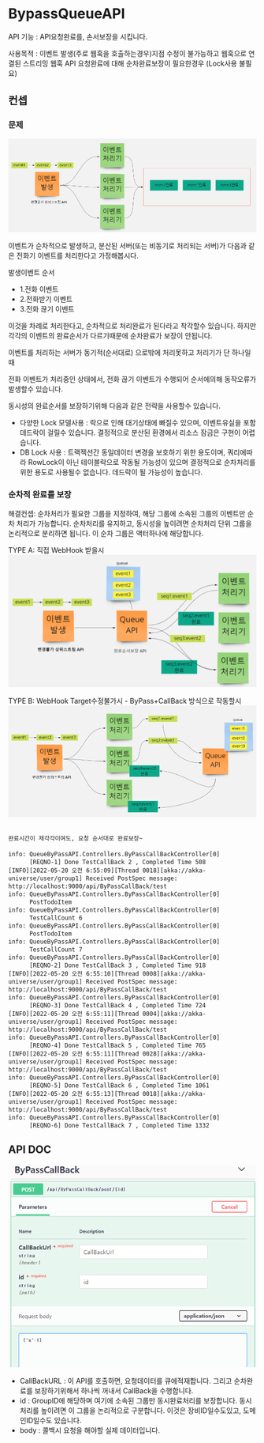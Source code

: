 # BypassQueueAPI

API 기능 : API요청완료를, 손서보장을 시킵니다.

사용목적 : 이벤트 발생(주로 웹훅을 호출하는경우)지점 수정이 불가능하고
웹훅으로 연결된 스트리밍 웹훅 API 요청완료에 대해 순차완료보장이 필요한경우 (Lock사용 불필요)


## 컨셉

### 문제
![](./doc/concept0.png)

이벤트가 순차적으로 발생하고, 분산된 서버(또는 비동기로 처리되는 서버)가
다음과 같은 전화기 이벤트를 처리한다고 가정해봅시다.

발생이벤트 순서
- 1.전화 이벤트
- 2.전화받기 이벤트
- 3.전화 끊기 이벤트

이것을 차례로 처리한다고, 순차적으로 처리완료가 된다라고 착각할수 있습니다. 
하지만 각각의 이벤트의 완료순서가 다르기때문에 순차완료가 보장이 안됩니다.

이벤트를 처리하는 서버가 동기적(순서대로) 으로밖에 처리못하고 처리기가 단 하나일때



전화 이벤트가 처리중인 상태에서, 전화 끊기 이벤트가 수행되어 
순서에의해 동작오류가 발생할수 있습니다. 


동시성의 완료순서를 보장하기위해 다음과 같은 전략을 사용할수 있습니다.

- 다양한 Lock 모델사용 : 락으로 인해 대기상태에 빠질수 있으며, 이벤트유실을 포함 데드락이 걸릴수 있습니다. 결정적으로 분산된 환경에서 리소스 잠금은 구현이 어렵습니다.
- DB Lock 사용 : 트랙젝션간 동일데이터 변경을 보호하기 위한 용도이며, 쿼리에따라 RowLock이 아닌 테이블락으로 작동될 가능성이 있으며 결정적으로 순차처리를 위한 용도로 사용될수 없습니다. 데드락이 될 가능성이 높습니다.



### 순차적 완료를 보장

해결컨셉:
순차처리가 필요한 그룹을 지정하여, 해당 그룹에 소속된 그룹의 이벤트만 순차 처리가 가능합니다.
순차처리를 유지하고, 동시성을 높이려면 순차처리 단위 그룹을 논리적으로 분리하면 됩니다.
이 순차 그룹은 액터하나에 해당합니다.

TYPE A: 직접 WebHook 받을시
![](./doc/concept.png)


TYPE B: WebHook Target수정불가시 - ByPass+CallBack 방식으로 작동할시
![](./doc/concept2.png)



##
    완료시간이 제각각이여도, 요청 순서대로 완료보장~

    info: QueueByPassAPI.Controllers.ByPassCallBackController[0]
          [REQNO-1] Done TestCallBack 2 , Completed Time 508
    [INFO][2022-05-20 오전 6:55:09][Thread 0018][akka://akka-universe/user/group1] Received PostSpec message: http://localhost:9000/api/ByPassCallBack/test
    info: QueueByPassAPI.Controllers.ByPassCallBackController[0]
          PostTodoItem
    info: QueueByPassAPI.Controllers.ByPassCallBackController[0]
          TestCallCount 6
    info: QueueByPassAPI.Controllers.ByPassCallBackController[0]
          PostTodoItem
    info: QueueByPassAPI.Controllers.ByPassCallBackController[0]
          TestCallCount 7
    info: QueueByPassAPI.Controllers.ByPassCallBackController[0]
          [REQNO-2] Done TestCallBack 3 , Completed Time 918
    [INFO][2022-05-20 오전 6:55:10][Thread 0008][akka://akka-universe/user/group1] Received PostSpec message: http://localhost:9000/api/ByPassCallBack/test
    info: QueueByPassAPI.Controllers.ByPassCallBackController[0]
          [REQNO-3] Done TestCallBack 4 , Completed Time 724
    [INFO][2022-05-20 오전 6:55:11][Thread 0004][akka://akka-universe/user/group1] Received PostSpec message: http://localhost:9000/api/ByPassCallBack/test
    info: QueueByPassAPI.Controllers.ByPassCallBackController[0]
          [REQNO-4] Done TestCallBack 5 , Completed Time 765
    [INFO][2022-05-20 오전 6:55:11][Thread 0028][akka://akka-universe/user/group1] Received PostSpec message: http://localhost:9000/api/ByPassCallBack/test
    info: QueueByPassAPI.Controllers.ByPassCallBackController[0]
          [REQNO-5] Done TestCallBack 6 , Completed Time 1061
    [INFO][2022-05-20 오전 6:55:13][Thread 0018][akka://akka-universe/user/group1] Received PostSpec message: http://localhost:9000/api/ByPassCallBack/test
    info: QueueByPassAPI.Controllers.ByPassCallBackController[0]
          [REQNO-6] Done TestCallBack 7 , Completed Time 1332

## API DOC
![](./doc/api_help.png)

- CallBackURL : 이 API를 호출하면, 요청데이터를 큐에적재합니다. 그리고 순차완료를 보장하기위해서 하나씩 꺼내서 CallBack을 수행합니다.
- id : GroupID에 해당하며 여기에 소속된 그룹만 동시완료처리를 보장합니다. 동시처리를 높이려면 이 그룹을 논리적으로 구분합니다. 이것은 장비ID일수도있고, 도메인ID일수도 있습니다.
- body : 콜백시 요청을 해야할 실제 데이터입니다.
